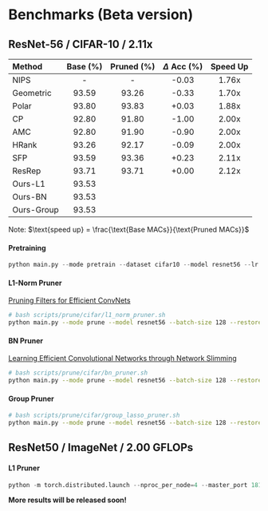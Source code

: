 # Benchmarks (Beta version)


## ResNet-56 / CIFAR-10 / 2.11x

| Method | Base (%) | Pruned (%) | $\Delta$ Acc (%) | Speed Up |
|:--    |:--:  |:--:    |:--: |:--:      |
| NIPS   | -    | -      |-0.03 | 1.76x    |
| Geometric | 93.59 | 93.26 | -0.33 | 1.70x |
| Polar  | 93.80 | 93.83 | +0.03 |1.88x |
| CP     | 92.80 | 91.80 | -1.00 |2.00x |
| AMC    | 92.80 | 91.90 | -0.90 |2.00x |
| HRank  | 93.26 | 92.17 | -0.09 |2.00x |
| SFP    | 93.59 | 93.36 | +0.23 |2.11x |
| ResRep | 93.71 | 93.71 | +0.00 |2.12x |
| Ours-L1 | 93.53 |
| Ours-BN | 93.53 |
| Ours-Group | 93.53 |

Note: $\text{speed up} = \frac{\text{Base MACs}}{\text{Pruned MACs}}$ 

#### Pretraining
```python
python main.py --mode pretrain --dataset cifar10 --model resnet56 --lr 0.1 --total-epochs 200 --lr-decay-milestones 120,150,180 
```

#### L1-Norm Pruner
[Pruning Filters for Efficient ConvNets](https://arxiv.org/abs/1608.08710)
```bash
# bash scripts/prune/cifar/l1_norm_pruner.sh
python main.py --mode prune --model resnet56 --batch-size 128 --restore run/cifar10/pretrain/cifar10_resnet56.pth --dataset cifar10  --method l1 --speed-up 2.11 --global-pruning
```

#### BN Pruner
[Learning Efficient Convolutional Networks through Network Slimming](https://arxiv.org/abs/1708.06519)
```bash
# bash scripts/prune/cifar/bn_pruner.sh
python main.py --mode prune --model resnet56 --batch-size 128 --restore run/cifar10/pretrain/cifar10_resnet56.pth --dataset cifar10  --method slim --speed-up 2.11 --global-pruning --reg 1e-5
```

#### Group Pruner
```bash
# bash scripts/prune/cifar/group_lasso_pruner.sh
python main.py --mode prune --model resnet56 --batch-size 128 --restore run/cifar10/pretrain/cifar10_resnet56.pth --dataset cifar10  --method group_lasso --speed-up 2.11 --global-pruning --reg 5e-4
```

## ResNet50 / ImageNet / 2.00 GFLOPs

#### L1 Pruner
```python
python -m torch.distributed.launch --nproc_per_node=4 --master_port 18119 --use_env main_imagenet.py --model resnet50 --epochs 90 --batch-size 64 --lr-step-size 30 --lr 0.01 --prune --method l1 --pretrained --output-dir run/imagenet/resnet50_sl --target-flops 2.00 --cache-dataset --print-freq 100 --workers 16 --data-path PATH_TO_IMAGENET --output-dir PATH_TO_OUTPUT_DIR # &> output.log
```

**More results will be released soon!**
